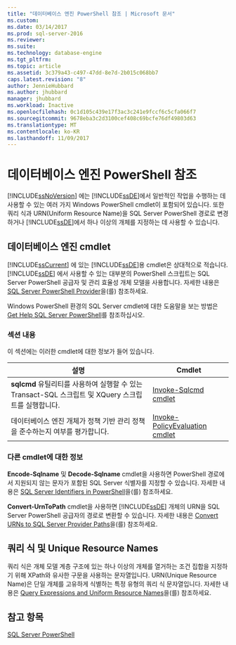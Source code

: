 ```yaml
---
title: "데이터베이스 엔진 PowerShell 참조 | Microsoft 문서"
ms.custom: 
ms.date: 03/14/2017
ms.prod: sql-server-2016
ms.reviewer: 
ms.suite: 
ms.technology: database-engine
ms.tgt_pltfrm: 
ms.topic: article
ms.assetid: 3c379a43-c497-47dd-8e7d-2b015c068bb7
caps.latest.revision: "8"
author: JennieHubbard
ms.author: jhubbard
manager: jhubbard
ms.workload: Inactive
ms.openlocfilehash: 0c1d105c439e17f3ac3c241e9fccf6c5cfa066f7
ms.sourcegitcommit: 9678eba3c2d3100cef408c69bcfe76df49803d63
ms.translationtype: MT
ms.contentlocale: ko-KR
ms.lasthandoff: 11/09/2017
---
```

# <a name="database-engine-powershell-reference"></a>데이터베이스 엔진 PowerShell 참조
  [!INCLUDE[ssNoVersion](../includes/ssnoversion-md.md)] 에는 [!INCLUDE[ssDE](../includes/ssde-md.md)]에서 일반적인 작업을 수행하는 데 사용할 수 있는 여러 가지 Windows PowerShell cmdlet이 포함되어 있습니다. 또한 쿼리 식과 URN(Uniform Resource Name)을 SQL Server PowerShell 경로로 변경하거나 [!INCLUDE[ssDE](../includes/ssde-md.md)]에서 하나 이상의 개체를 지정하는 데 사용할 수 있습니다.  
  
## <a name="database-engine-cmdlets"></a>데이터베이스 엔진 cmdlet  
 [!INCLUDE[ssCurrent](../includes/sscurrent-md.md)] 에 있는 [!INCLUDE[ssDE](../includes/ssde-md.md)]용 cmdlet은 상대적으로 적습니다. [!INCLUDE[ssDE](../includes/ssde-md.md)] 에서 사용할 수 있는 대부분의 PowerShell 스크립트는 SQL Server PowerShell 공급자 및 관리 효율성 개체 모델을 사용합니다. 자세한 내용은 [SQL Server PowerShell Provider](../relational-databases/scripting/sql-server-powershell-provider.md)을(를) 참조하세요.  
  
 Windows PowerShell 환경의 SQL Server cmdlet에 대한 도움말을 보는 방법은 [Get Help SQL Server PowerShell](../relational-databases/scripting/get-help-sql-server-powershell.md)를 참조하십시오.  
  
### <a name="in-this-section"></a>섹션 내용  
 이 섹션에는 이러한 cmdlet에 대한 정보가 들어 있습니다.  
  
|설명|Cmdlet|  
|-----------------|------------|  
|**sqlcmd** 유틸리티를 사용하여 실행할 수 있는 Transact-SQL 스크립트 및 XQuery 스크립트를 실행합니다.|[Invoke-Sqlcmd cmdlet](../powershell/invoke-sqlcmd-cmdlet.md)|  
|데이터베이스 엔진 개체가 정책 기반 관리 정책을 준수하는지 여부를 평가합니다.|[Invoke-PolicyEvaluation cmdlet](../powershell/invoke-policyevaluation-cmdlet.md)|  
  
### <a name="information-about-other-cmdlets"></a>다른 cmdlet에 대한 정보  
 **Encode-Sqlname** 및 **Decode-Sqlname** cmdlet을 사용하면 PowerShell 경로에서 지원되지 않는 문자가 포함된 SQL Server 식별자를 지정할 수 있습니다. 자세한 내용은 [SQL Server Identifiers in PowerShell](../relational-databases/scripting/sql-server-identifiers-in-powershell.md)을(를) 참조하세요.  
  
 **Convert-UrnToPath** cmdlet을 사용하면 [!INCLUDE[ssDE](../includes/ssde-md.md)] 개체의 URN을 SQL Server PowerShell 공급자의 경로로 변환할 수 있습니다. 자세한 내용은 [Convert URNs to SQL Server Provider Paths](../relational-databases/scripting/convert-urns-to-sql-server-provider-paths.md)을(를) 참조하세요.  
  
## <a name="query-expressions-and-unique-resource-names"></a>쿼리 식 및 Unique Resource Names  
 쿼리 식은 개체 모델 계층 구조에 있는 하나 이상의 개체를 열거하는 조건 집합을 지정하기 위해 XPath와 유사한 구문을 사용하는 문자열입니다. URN(Unique Resource Name)은 단일 개체를 고유하게 식별하는 특정 유형의 쿼리 식 문자열입니다. 자세한 내용은 [Query Expressions and Uniform Resource Names](../powershell/query-expressions-and-uniform-resource-names.md)을(를) 참조하세요.  
  
## <a name="see-also"></a>참고 항목  
 [SQL Server PowerShell](../relational-databases/scripting/sql-server-powershell.md)  
  
  
